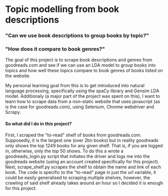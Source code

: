 # Topic modelling from book descriptions
### "Can we use book descriptions to group books by topic?"
### "How does it compare to book genres?"

The goal of this project is to scrape book descriptions and genres from goodreads.com and see if we can use an LDA model to group books into topics and how well these topics compare to book genres of books listed on the website.

My personal learning goal from this is to get introduced into natural language processing, specifically using the spaCy library and Gensim LDA model. Additionaly (a major part of the project was spent on this), I want to learn how to scrape data from a non-static website that uses javascript (as is the case for goodreads.com), using Selenium, Chrome webdriver and Scrapy.

#### So what did I do in this project?
First, I scraped the "to-read" shelf of books from goodreads.com. Supposedly, it is the largest one (over 2bn books) but in reality goodreads only shows the top 1249 books for any given shelf. That is, if you are logged in, otherwise, only the top 50 shows. To do this a wrote a goodreads_login.py script that initiates the driver and logs me into the goodreads website (using an account created specifically for this project). Next, scrape_shelf.py scrapes the shelf to obtain the name and link of each book. The code is specific to the "to-read" page in just the url variable, it could be easily generalised to scraping multiple shelves, however, the crawling of said shelf already takes around an hour so I decided it is enough for this project.
